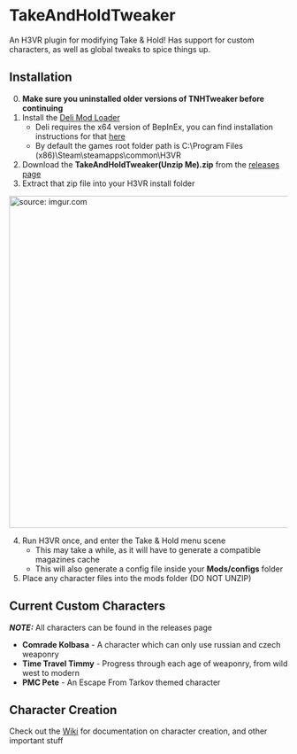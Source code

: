 # TakeAndHoldTweaker
An H3VR plugin for modifying Take &amp; Hold! Has support for custom characters, as well as global tweaks to spice things up.

## Installation
0. **Make sure you uninstalled older versions of TNHTweaker before continuing**
1. Install the [Deli Mod Loader](https://github.com/Deli-Counter/Deli)
    - Deli requires the x64 version of BepInEx, you can find installation instructions for that [here](https://bepinex.github.io/bepinex_docs/master/articles/user_guide/installation/index.html?tabs=tabid-win)
    - By default the games root folder path is C:\Program Files (x86)\Steam\steamapps\common\H3VR
2. Download the **TakeAndHoldTweaker(Unzip Me).zip** from the [releases page](https://github.com/devyndamonster/TakeAndHoldTweaker/releases)
3. Extract that zip file into your H3VR install folder

<a href="https://imgur.com/eZLxmIr"><img src="https://i.imgur.com/eZLxmIr.png" title="source: imgur.com" height="600"/></a>

4. Run H3VR once, and enter the Take &amp; Hold menu scene
    - This may take a while, as it will have to generate a compatible magazines cache
    - This will also generate a config file inside your **Mods/configs** folder
5. Place any character files into the mods folder (DO NOT UNZIP)

## Current Custom Characters

***NOTE:*** All characters can be found in the releases page

- **Comrade Kolbasa** \- A character which can only use russian and czech weaponry
- **Time Travel Timmy** \- Progress through each age of weaponry, from wild west to modern
- **PMC Pete** \- An Escape From Tarkov themed character

## Character Creation
Check out the [Wiki](https://github.com/devyndamonster/TakeAndHoldTweaker/wiki) for documentation on character creation, and other important stuff
